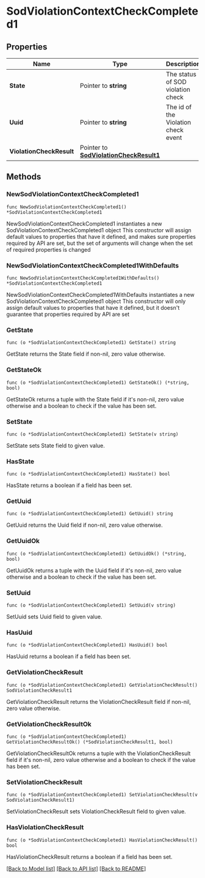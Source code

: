 # SodViolationContextCheckCompleted1

## Properties

Name | Type | Description | Notes
------------ | ------------- | ------------- | -------------
**State** | Pointer to **string** | The status of SOD violation check | [optional] 
**Uuid** | Pointer to **string** | The id of the Violation check event | [optional] 
**ViolationCheckResult** | Pointer to [**SodViolationCheckResult1**](SodViolationCheckResult1.md) |  | [optional] 

## Methods

### NewSodViolationContextCheckCompleted1

`func NewSodViolationContextCheckCompleted1() *SodViolationContextCheckCompleted1`

NewSodViolationContextCheckCompleted1 instantiates a new SodViolationContextCheckCompleted1 object
This constructor will assign default values to properties that have it defined,
and makes sure properties required by API are set, but the set of arguments
will change when the set of required properties is changed

### NewSodViolationContextCheckCompleted1WithDefaults

`func NewSodViolationContextCheckCompleted1WithDefaults() *SodViolationContextCheckCompleted1`

NewSodViolationContextCheckCompleted1WithDefaults instantiates a new SodViolationContextCheckCompleted1 object
This constructor will only assign default values to properties that have it defined,
but it doesn't guarantee that properties required by API are set

### GetState

`func (o *SodViolationContextCheckCompleted1) GetState() string`

GetState returns the State field if non-nil, zero value otherwise.

### GetStateOk

`func (o *SodViolationContextCheckCompleted1) GetStateOk() (*string, bool)`

GetStateOk returns a tuple with the State field if it's non-nil, zero value otherwise
and a boolean to check if the value has been set.

### SetState

`func (o *SodViolationContextCheckCompleted1) SetState(v string)`

SetState sets State field to given value.

### HasState

`func (o *SodViolationContextCheckCompleted1) HasState() bool`

HasState returns a boolean if a field has been set.

### GetUuid

`func (o *SodViolationContextCheckCompleted1) GetUuid() string`

GetUuid returns the Uuid field if non-nil, zero value otherwise.

### GetUuidOk

`func (o *SodViolationContextCheckCompleted1) GetUuidOk() (*string, bool)`

GetUuidOk returns a tuple with the Uuid field if it's non-nil, zero value otherwise
and a boolean to check if the value has been set.

### SetUuid

`func (o *SodViolationContextCheckCompleted1) SetUuid(v string)`

SetUuid sets Uuid field to given value.

### HasUuid

`func (o *SodViolationContextCheckCompleted1) HasUuid() bool`

HasUuid returns a boolean if a field has been set.

### GetViolationCheckResult

`func (o *SodViolationContextCheckCompleted1) GetViolationCheckResult() SodViolationCheckResult1`

GetViolationCheckResult returns the ViolationCheckResult field if non-nil, zero value otherwise.

### GetViolationCheckResultOk

`func (o *SodViolationContextCheckCompleted1) GetViolationCheckResultOk() (*SodViolationCheckResult1, bool)`

GetViolationCheckResultOk returns a tuple with the ViolationCheckResult field if it's non-nil, zero value otherwise
and a boolean to check if the value has been set.

### SetViolationCheckResult

`func (o *SodViolationContextCheckCompleted1) SetViolationCheckResult(v SodViolationCheckResult1)`

SetViolationCheckResult sets ViolationCheckResult field to given value.

### HasViolationCheckResult

`func (o *SodViolationContextCheckCompleted1) HasViolationCheckResult() bool`

HasViolationCheckResult returns a boolean if a field has been set.


[[Back to Model list]](../README.md#documentation-for-models) [[Back to API list]](../README.md#documentation-for-api-endpoints) [[Back to README]](../README.md)


